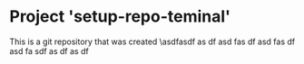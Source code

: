 # Project 'setup-repo-teminal'
This is a git repository that was created
\asdfasdf
as
df
asd
fas
df
asd
fas
df
asd
fa
sdf
as
df
as
df